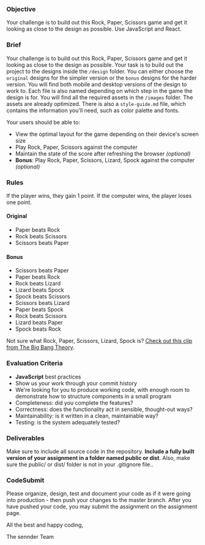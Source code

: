 ### Objective

Your challenge is to build out this Rock, Paper, Scissors game and get it looking as close to the design as possible. Use JavaScript and React.

### Brief

Your challenge is to build out this Rock, Paper, Scissors game and get it looking as close to the design as possible. Your task is to build out the project to the designs inside the `/design` folder. You can either choose the `original` designs for the simpler version or the `bonus` designs for the harder version. You will find both mobile and desktop versions of the design to work to. Each file is also named depending on which step in the game the design is for. You will find all the required assets in the `/images` folder. The assets are already optimized. There is also a `style-guide.md` file, which contains the information you'll need, such as color palette and fonts.

Your users should be able to:

-   View the optimal layout for the game depending on their device's screen size
-   Play Rock, Paper, Scissors against the computer
-   Maintain the state of the score after refreshing the browser _(optional)_
-   **Bonus**: Play Rock, Paper, Scissors, Lizard, Spock against the computer _(optional)_

### Rules

If the player wins, they gain 1 point. If the computer wins, the player loses one point.

#### Original

-   Paper beats Rock
-   Rock beats Scissors
-   Scissors beats Paper

#### Bonus

-   Scissors beats Paper
-   Paper beats Rock
-   Rock beats Lizard
-   Lizard beats Spock
-   Spock beats Scissors
-   Scissors beats Lizard
-   Paper beats Spock
-   Rock beats Scissors
-   Lizard beats Paper
-   Spock beats Rock

Not sure what Rock, Paper, Scissors, Lizard, Spock is? [Check out this clip from The Big Bang Theory](https://www.youtube.com/watch?v=iSHPVCBsnLw).

### Evaluation Criteria

-   **JavaScript** best practices
-   Show us your work through your commit history
-   We're looking for you to produce working code, with enough room to demonstrate how to structure components in a small program
-   Completeness: did you complete the features?
-   Correctness: does the functionality act in sensible, thought-out ways?
-   Maintainability: is it written in a clean, maintainable way?
-   Testing: is the system adequately tested?

### Deliverables

Make sure to include all source code in the repository. **Include a fully built version of your assignment in a folder named public or dist**. Also, make sure the public/ or dist/ folder is not in your .gitignore file..

### CodeSubmit

Please organize, design, test and document your code as if it were going into production - then push your changes to the master branch. After you have pushed your code, you may submit the assignment on the assignment page.

All the best and happy coding,

The sennder Team